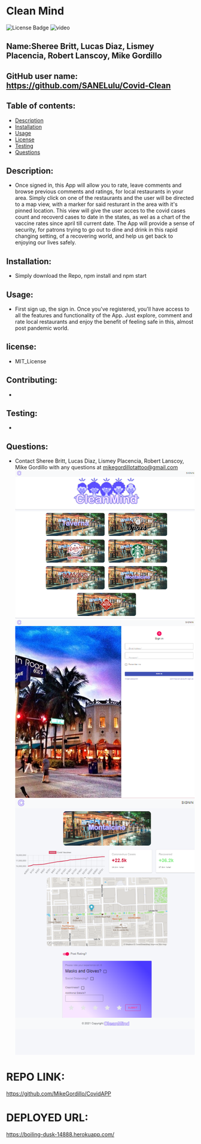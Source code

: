 # Clean Mind

![License Badge](https://img.shields.io/static/v1?label=License&message=MIT_License&color=blue)
![video](./client/src/assets/appsample.gif)

## Name:Sheree Britt, Lucas Diaz, Lismey Placencia, Robert Lanscoy, Mike Gordillo

## GitHub user name: https://github.com/SANELulu/Covid-Clean

## Table of contents:

- [Description](#description)
- [Installation](#Installation)
- [Usage](#usage)
- [License](#license)
- [Testing](#testing)
- [Questions](#questions)

## Description:

- Once signed in, this App will allow you to rate, leave comments and browse previous comments and ratings, for local restaurants in your area. Simply click on one of the restaurants and the user will be directed to a map view, with a marker for said resturant in the area with it's pinned location. This view will give the user acces to the covid cases count and recoverd cases to date in the states, as wel as a chart of the vaccine rates since april till current date. The App will provide a sense of security, for patrons trying to go out to dine and drink in this rapid changing setting, of a recovering world, and help us get back to enjoying our lives safely.

## Installation:

- Simply download the Repo, npm install and npm start

## Usage:

- First sign up, the sign in. Once you've registered, you'll have access to all the features and functionality of the App. Just explore, comment and rate local restaurants and enjoy the benefit of feeling safe in this, almost post pandemic world.

## license:

- MIT_License

## Contributing:

-

## Testing:

-

## Questions:

- Contact Sheree Britt, Lucas Diaz, Lismey Placencia, Robert Lanscoy, Mike Gordillo with any questions at mikegordillotattoo@gmail.com
  ![screenshot](./client/src/assets/app1.png)
  ![screenshot](./client/src/assets/app2.png)
  ![screenshot](./client/src/assets/app3.png)

# REPO LINK:
https://github.com/MikeGordillo/CovidAPP

# DEPLOYED URL:
https://boiling-dusk-14888.herokuapp.com/